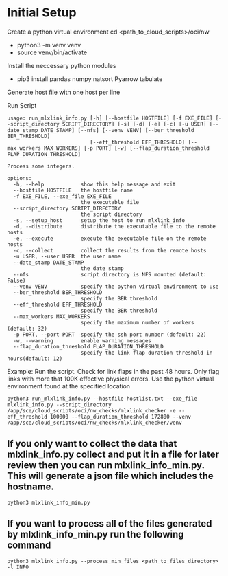 # Initial Setup
Create a python virtual environment
cd <path_to_cloud_scripts>/oci/nw
- python3 -m venv venv
- source venv/bin/activate

Install the neccessary python modules
- pip3 install pandas numpy natsort Pyarrow tabulate

Generate host file with one host per line

Run Script
```
usage: run_mlxlink_info.py [-h] [--hostfile HOSTFILE] [-f EXE_FILE] [--script_directory SCRIPT_DIRECTORY] [-s] [-d] [-e] [-c] [-u USER] [--date_stamp DATE_STAMP] [--nfs] [--venv VENV] [--ber_threshold BER_THRESHOLD]
                           [--eff_threshold EFF_THRESHOLD] [--max_workers MAX_WORKERS] [-p PORT] [-w] [--flap_duration_threshold FLAP_DURATION_THRESHOLD]

Process some integers.

options:
  -h, --help            show this help message and exit
  --hostfile HOSTFILE   the hostfile name
  -f EXE_FILE, --exe_file EXE_FILE
                        the executable file
  --script_directory SCRIPT_DIRECTORY
                        the script directory
  -s, --setup_host      setup the host to run mlxlink_info
  -d, --distribute      distribute the executable file to the remote hosts
  -e, --execute         execute the executable file on the remote hosts
  -c, --collect         collect the results from the remote hosts
  -u USER, --user USER  the user name
  --date_stamp DATE_STAMP
                        the date stamp
  --nfs                 script directory is NFS mounted (default: False)
  --venv VENV           specify the python virtual environment to use
  --ber_threshold BER_THRESHOLD
                        specify the BER threshold
  --eff_threshold EFF_THRESHOLD
                        specify the BER threshold
  --max_workers MAX_WORKERS
                        specify the maximum number of workers (default: 32)
  -p PORT, --port PORT  specify the ssh port number (default: 22)
  -w, --warning         enable warning messages
  --flap_duration_threshold FLAP_DURATION_THRESHOLD
                        specify the link flap duration threshold in hours(default: 12)
```
Example: Run the script. Check for link flaps in the past 48 hours. Only flag links with more that 100K effective physical errors. Use the python virtual environment found at the specified location
```
python3 run_mlxlink_info.py --hostfile hostlist.txt --exe_file mlxlink_info.py --script_directory /app/sce/cloud_scripts/oci/nw_checks/mlxlink_checker -e --eff_threshold 100000 --flap_duration_threshold 172800 --venv /app/sce/cloud_scripts/oci/nw_checks/mlxlink_checker/venv
```

## If you only want to collect the data that mlxlink_info.py collect and put it in a file for later review then you can run mlxlink_info_min.py. This will generate a json file which includes the hostname.
```
python3 mlxlink_info_min.py
```
## If you want to process all of the files generated by mlxlink_info_min.py run the following command
```
python3 mlxlink_info.py --process_min_files <path_to_files_directory> -l INFO
```
